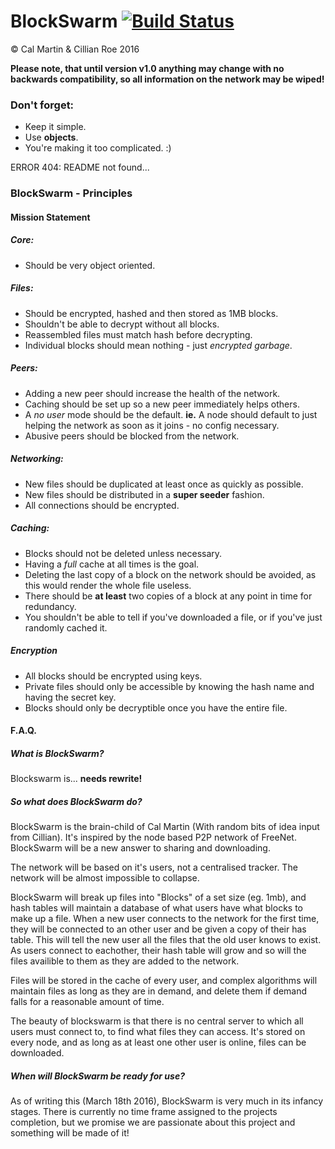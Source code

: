 # BlockSwarm [![Build Status](https://travis-ci.com/cal2195/BlockSwarm.svg?token=5T1yEDqMHWZzKFskCP5i&branch=master)](https://travis-ci.com/cal2195/BlockSwarm)
© Cal Martin & Cillian Roe 2016

**Please note, that until version v1.0 anything may change with no backwards compatibility, so all information on the network may be wiped!**

### Don't forget:
* Keep it simple.
* Use **objects**.
* You're making it too complicated. :)

ERROR 404:
README not found...

### BlockSwarm - Principles

#### Mission Statement

##### Core:
* Should be very object oriented.

##### Files:
* Should be encrypted, hashed and then stored as 1MB blocks.
* Shouldn't be able to decrypt without all blocks.
* Reassembled files must match hash before decrypting.
* Individual blocks should mean nothing - just *encrypted garbage*.

##### Peers:
* Adding a new peer should increase the health of the network.
* Caching should be set up so a new peer immediately helps others.
* A *no user* mode should be the default. **ie.** A node should default to just helping the network as soon as it joins - no config necessary.
* Abusive peers should be blocked from the network.

##### Networking:
* New files should be duplicated at least once as quickly as possible.
* New files should be distributed in a **super seeder** fashion.
* All connections should be encrypted.

##### Caching:
* Blocks should not be deleted unless necessary.
* Having a *full* cache at all times is the goal.
* Deleting the last copy of a block on the network should be avoided, as this would render the whole file useless.
* There should be **at least** two copies of a block at any point in time for redundancy.
* You shouldn't be able to tell if you've downloaded a file, or if you've just randomly cached it.

##### Encryption
* All blocks should be encrypted using keys.
* Private files should only be accessible by knowing the hash name and having the secret key.
* Blocks should only be decryptible once you have the entire file.


#### F.A.Q.

##### What is BlockSwarm?
Blockswarm is... **needs rewrite!**

##### So what does BlockSwarm do?
BlockSwarm is the brain-child of Cal Martin (With random bits of idea input from Cillian). It's inspired by the node based P2P network of FreeNet. BlockSwarm will be a new answer to sharing and downloading.

The network will be based on it's users, not a centralised tracker. The network will be almost impossible to collapse.

BlockSwarm will break up files into "Blocks" of a set size (eg. 1mb), and hash tables will maintain a database of what users have what blocks to make up a file. When a new user connects to the network for the first time, they will be connected to an other user and be given a copy of their has table. This will tell the new user all the files that the old user knows to exist. As users connect to eachother, their hash table will grow and so will the files availible to them as they are added to the network.

Files will be stored in the cache of every user, and complex algorithms will maintain files as long as they are in demand, and delete them if demand falls for a reasonable amount of time.

The beauty of blockswarm is that there is no central server to which all users must connect to, to find what files they can access. It's stored on every node, and as long as at least one other user is online, files can be downloaded.

##### When will BlockSwarm be ready for use?
As of writing this (March 18th 2016), BlockSwarm is very much in its infancy stages. There is currently no time frame assigned to the projects completion, but we promise we are passionate about this project and something will be made of it!


